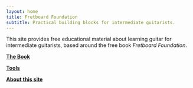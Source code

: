 ```yaml
---
layout: home
title: Fretboard Foundation
subtitle: Practical building blocks for intermediate guitarists.
---
```


This site provides free educational material about learning guitar for intermediate guitarists,
based around the free book *Fretboard Foundation*.

<div class="font-larger" markdown="block">

**[The Book](book.html)**

**[Tools](tools.html)**

**[About this site](about.html)**

</div>
